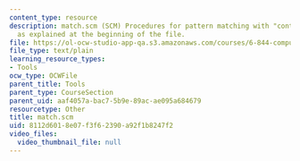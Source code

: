 ```yaml
---
content_type: resource
description: match.scm (SCM) Procedures for pattern matching with "context variables,"
  as explained at the beginning of the file.
file: https://ol-ocw-studio-app-qa.s3.amazonaws.com/courses/6-844-computability-theory-of-and-with-scheme-spring-2003/8112d6018e07f3f62390a92f1b8247f2_match.scm
file_type: text/plain
learning_resource_types:
- Tools
ocw_type: OCWFile
parent_title: Tools
parent_type: CourseSection
parent_uid: aaf4057a-bac7-5b9e-89ac-ae095a684679
resourcetype: Other
title: match.scm
uid: 8112d601-8e07-f3f6-2390-a92f1b8247f2
video_files:
  video_thumbnail_file: null
---
```

